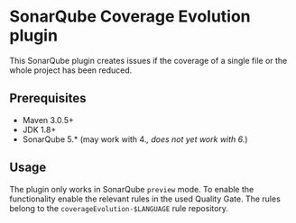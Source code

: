 # SonarQube Coverage Evolution plugin

This SonarQube plugin creates issues if the coverage of a single file or the whole project has been reduced.

## Prerequisites
- Maven 3.0.5+
- JDK 1.8+
- SonarQube 5.* (may work with 4.*, does not yet work with 6.*)

## Usage

The plugin only works in SonarQube `preview` mode.
To enable the functionality enable the relevant rules in the used Quality Gate.
The rules belong to the `coverageEvolution-$LANGUAGE` rule repository.
